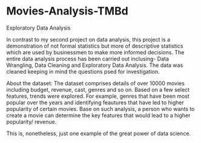 # Movies-Analysis-TMBd
Exploratory Data Analysis 

In contrast to my second project on data analysis, this project is a demonstration of not formal statistics but more of descriptive statistics which are used by businessmen to make more informed decisions. The entire data analysis process has been carried out inclusing- Data Wrangling, Data Cleaning and Exploratory Data Analysis. The data was cleaned keeping in mind the questions psed for investigation.

About the dataset: The dataset comprises details of over 10000 movies including budget, revenue, cast, genres and so on. Based on a few select features, trends were explored. For example, genres that have been most popular over the years and identifying feautures that have led to higher popularity of certain movies. Base on such analysis, a person who wants to create a movie can determine the key features that would lead to a higher popularity/ revenue.

This is, nonetheless, just one example of the great power of data science.
